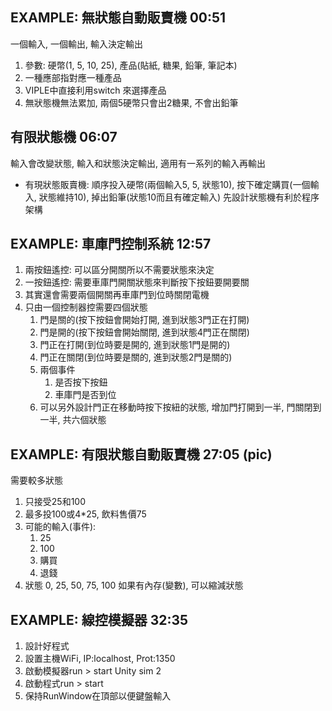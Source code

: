 ## EXAMPLE: 無狀態自動販賣機 00:51
一個輸入, 一個輸出, 輸入決定輸出
1. 參數: 硬幣(1, 5, 10, 25), 產品(貼紙, 糖果, 鉛筆, 筆記本)
2. 一種應部指對應一種產品
3. VIPLE中直接利用switch 來選擇產品
4. 無狀態機無法累加, 兩個5硬幣只會出2糖果, 不會出鉛筆

## 有限狀態機 06:07
輸入會改變狀態, 輸入和狀態決定輸出, 適用有一系列的輸入再輸出
- 有現狀態販賣機: 順序投入硬幣(兩個輸入5, 5, 狀態10), 按下確定購買(一個輸入, 狀態維持10), 掉出鉛筆(狀態10而且有確定輸入)
先設計狀態機有利於程序架構

## EXAMPLE: 車庫門控制系統 12:57
1. 兩按鈕遙控: 可以區分開關所以不需要狀態來決定
2. 一按鈕遙控: 需要車庫門開關狀態來判斷按下按鈕要開要關
3. 其實還會需要兩個開關再車庫門到位時關閉電機
4. 只由一個控制器控需要四個狀態
    1. 門是關的(按下按鈕會開始打開, 進到狀態3門正在打開)
    2. 門是開的(按下按鈕會開始關閉, 進到狀態4門正在關閉)
    3. 門正在打開(到位時要是開的, 進到狀態1門是開的)
    4. 門正在關閉(到位時要是關的, 進到狀態2門是關的)
    5. 兩個事件
        1. 是否按下按鈕
        2. 車庫門是否到位
    6. 可以另外設計門正在移動時按下按紐的狀態, 增加門打開到一半, 門關閉到一半, 共六個狀態

## EXAMPLE: 有限狀態自動販賣機 27:05 (pic)
需要較多狀態
1. 只接受25和100
2. 最多投100或4*25, 飲料售價75
3. 可能的輸入(事件):
    1. 25
    2. 100
    3. 購買
    4. 退錢
4. 狀態 0, 25, 50, 75, 100
如果有內存(變數), 可以縮減狀態


## EXAMPLE: 線控模擬器 32:35
1. 設計好程式
2. 設置主機WiFi, IP:localhost, Prot:1350
3. 啟動模擬器run > start Unity sim 2
4. 啟動程式run > start
5. 保持RunWindow在頂部以便鍵盤輸入